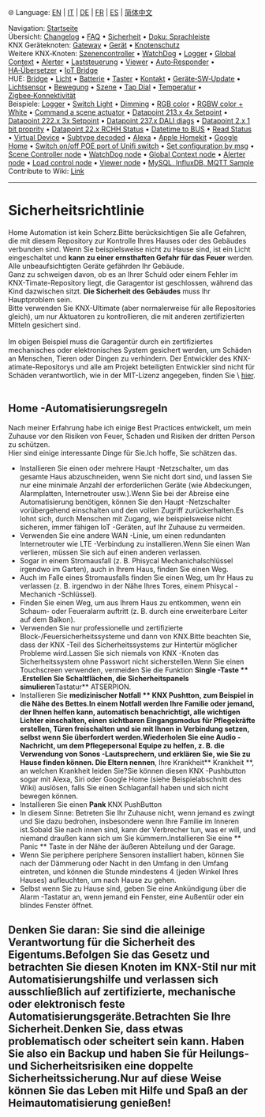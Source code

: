 🌐 Language: [EN](/node-red-contrib-knx-ultimate/wiki/SECURITY) | [IT](/node-red-contrib-knx-ultimate/wiki/it-SECURITY) | [DE](/node-red-contrib-knx-ultimate/wiki/de-SECURITY) | [FR](/node-red-contrib-knx-ultimate/wiki/fr-SECURITY) | [ES](/node-red-contrib-knx-ultimate/wiki/es-SECURITY) | [简体中文](/node-red-contrib-knx-ultimate/wiki/zh-CN-SECURITY)
<!-- NAV START -->
Navigation: [Startseite](/node-red-contrib-knx-ultimate/wiki/de-Home)  
Übersicht: [Changelog](https://github.com/Supergiovane/node-red-contrib-knx-ultimate/blob/master/CHANGELOG.md) • [FAQ](/node-red-contrib-knx-ultimate/wiki/de-FAQ-Troubleshoot) • [Sicherheit](/node-red-contrib-knx-ultimate/wiki/de-SECURITY) • [Doku: Sprachleiste](/node-red-contrib-knx-ultimate/wiki/de-Docs-Language-Bar)  
KNX Geräteknoten: [Gateway](/node-red-contrib-knx-ultimate/wiki/de-Gateway-configuration) • [Gerät](/node-red-contrib-knx-ultimate/wiki/de-Device) • [Knotenschutz](/node-red-contrib-knx-ultimate/wiki/de-Protections)  
Weitere KNX‑Knoten: [Szenencontroller](/node-red-contrib-knx-ultimate/wiki/de-SceneController-Configuration) • [WatchDog](/node-red-contrib-knx-ultimate/wiki/de-WatchDog-Configuration) • [Logger](/node-red-contrib-knx-ultimate/wiki/de-Logger-Configuration) • [Global Context](/node-red-contrib-knx-ultimate/wiki/de-GlobalVariable) • [Alerter](/node-red-contrib-knx-ultimate/wiki/de-Alerter-Configuration) • [Laststeuerung](/node-red-contrib-knx-ultimate/wiki/de-LoadControl-Configuration) • [Viewer](/node-red-contrib-knx-ultimate/wiki/de-knxUltimateViewer) • [Auto‑Responder](/node-red-contrib-knx-ultimate/wiki/de-KNXAutoResponder) • [HA‑Übersetzer](/node-red-contrib-knx-ultimate/wiki/de-HATranslator) • [IoT Bridge](/node-red-contrib-knx-ultimate/wiki/de-IoT-Bridge-Configuration)  
HUE: [Bridge](/node-red-contrib-knx-ultimate/wiki/de-HUE+Bridge+configuration) • [Licht](/node-red-contrib-knx-ultimate/wiki/de-HUE+Light) • [Batterie](/node-red-contrib-knx-ultimate/wiki/de-HUE+Battery) • [Taster](/node-red-contrib-knx-ultimate/wiki/de-HUE+Button) • [Kontakt](/node-red-contrib-knx-ultimate/wiki/de-HUE+Contact+sensor) • [Geräte‑SW‑Update](/node-red-contrib-knx-ultimate/wiki/de-HUE+Device+software+update) • [Lichtsensor](/node-red-contrib-knx-ultimate/wiki/de-HUE+Light+sensor) • [Bewegung](/node-red-contrib-knx-ultimate/wiki/de-HUE+Motion) • [Szene](/node-red-contrib-knx-ultimate/wiki/de-HUE+Scene) • [Tap Dial](/node-red-contrib-knx-ultimate/wiki/de-HUE+Tapdial) • [Temperatur](/node-red-contrib-knx-ultimate/wiki/de-HUE+Temperature+sensor) • [Zigbee‑Konnektivität](/node-red-contrib-knx-ultimate/wiki/de-HUE+Zigbee+connectivity)  
Beispiele: [Logger](/node-red-contrib-knx-ultimate/wiki/de-Logger-Sample) • [Switch Light](/node-red-contrib-knx-ultimate/wiki/-Sample---Switch-light) • [Dimming](/node-red-contrib-knx-ultimate/wiki/-Sample---Dimming) • [RGB color](/node-red-contrib-knx-ultimate/wiki/-Sample---RGB-Color) • [RGBW color + White](/node-red-contrib-knx-ultimate/wiki/-Sample---RGBW-Color-plus-White) • [Command a scene actuator](/node-red-contrib-knx-ultimate/wiki/-Sample---Control-a-scene-actuator) • [Datapoint 213.x 4x Setpoint](/node-red-contrib-knx-ultimate/wiki/-Sample---DPT213) • [Datapoint 222.x 3x Setpoint](/node-red-contrib-knx-ultimate/wiki/-Sample---DPT222) • [Datapoint 237.x DALI diags](/node-red-contrib-knx-ultimate/wiki/-Sample---DPT237) • [Datapoint 2.x 1 bit proprity](/node-red-contrib-knx-ultimate/wiki/-Sample---DPT2) • [Datapoint 22.x RCHH Status](/node-red-contrib-knx-ultimate/wiki/-Sample---DPT22) • [Datetime to BUS](/node-red-contrib-knx-ultimate/wiki/-Sample---DateTime-to-BUS) • [Read Status](/node-red-contrib-knx-ultimate/wiki/-Sample---Read-value-from-Device) • [Virtual Device](/node-red-contrib-knx-ultimate/wiki/-Sample---Virtual-Device) • [Subtype decoded](/node-red-contrib-knx-ultimate/wiki/-Sample---Subtype) • [Alexa](/node-red-contrib-knx-ultimate/wiki/-Sample---Alexa) • [Apple Homekit](/node-red-contrib-knx-ultimate/wiki/-Sample---Apple-Homekit) • [Google Home](/node-red-contrib-knx-ultimate/wiki/-Sample---Google-Assistant) • [Switch on/off POE port of Unifi switch](/node-red-contrib-knx-ultimate/wiki/-Sample---UnifiPOE) • [Set configuration by msg](/node-red-contrib-knx-ultimate/wiki/-Sample-setConfig) • [Scene Controller node](/node-red-contrib-knx-ultimate/wiki/Sample-Scene-Node) • [WatchDog node](/node-red-contrib-knx-ultimate/wiki/-Sample---WatchDog) • [Global Context node](/node-red-contrib-knx-ultimate/wiki/SampleGlobalContextNode) • [Alerter node](/node-red-contrib-knx-ultimate/wiki/SampleAlerter) • [Load control node](/node-red-contrib-knx-ultimate/wiki/SampleLoadControl) • [Viewer node](/node-red-contrib-knx-ultimate/wiki/knxUltimateViewer) • [MySQL, InfluxDB, MQTT Sample](/node-red-contrib-knx-ultimate/wiki/Sample-KNX2MQTT-KNX2MySQL-KNX2InfluxDB)  
Contribute to Wiki: [Link](/node-red-contrib-knx-ultimate/wiki/de-Manage-Wiki)
<!-- NAV END -->
---

# Sicherheitsrichtlinie

Home Automation ist kein Scherz.Bitte berücksichtigen Sie alle Gefahren, die mit diesem Repository zur Kontrolle Ihres Hauses oder des Gebäudes verbunden sind.
Wenn Sie beispielsweise nicht zu Hause sind, ist ein Licht eingeschaltet und **kann zu einer ernsthaften Gefahr für das Feuer** werden.<br/>
Alle unbeaufsichtigten Geräte gefährden Ihr Gebäude.<br/>
Ganz zu schweigen davon, ob es an Ihrer Schuld oder einem Fehler im KNX-Timate-Repository liegt, die Garagentor ist geschlossen, während das Kind dazwischen sitzt.
**Die Sicherheit des Gebäudes** muss Ihr Hauptproblem sein.<br/>
Bitte verwenden Sie KNX-Ultimate (aber normalerweise für alle Repositories gleich), um nur Aktuatoren zu kontrollieren, die mit anderen zertifizierten Mitteln gesichert sind.<br/> <br/>
Im obigen Beispiel muss die Garagentür durch ein zertifiziertes mechanisches oder elektronisches System gesichert werden, um Schäden an Menschen, Tieren oder Dingen zu verhindern.
Der Entwickler des KNX-atimate-Repositorys und alle am Projekt beteiligten Entwickler sind nicht für Schäden verantwortlich, wie in der MIT-Lizenz angegeben, finden Sie \ [hier](§url0§).<br/> <br/>

## Home -Automatisierungsregeln

Nach meiner Erfahrung habe ich einige Best Practices entwickelt, um mein Zuhause vor den Risiken von Feuer, Schaden und Risiken der dritten Person zu schützen.<br/>
Hier sind einige interessante Dinge für Sie.Ich hoffe, Sie schätzen das. <br/>

- Installieren Sie einen oder mehrere Haupt -Netzschalter, um das gesamte Haus abzuschneiden, wenn Sie nicht dort sind, und lassen Sie nur eine minimale Anzahl der erforderlichen Geräte (wie Abdeckungen, Alarmplatten, Internetrouter usw.).Wenn Sie bei der Abreise eine Automatisierung benötigen, können Sie den Haupt -Netzschalter vorübergehend einschalten und den vollen Zugriff zurückerhalten.Es lohnt sich, durch Menschen mit Zugang, wie beispielsweise nicht sicheren, immer fähigen IoT -Geräten, auf Ihr Zuhause zu vermeiden.
- Verwenden Sie eine andere WAN -Linie, um einen redundanten Internetrouter wie LTE -Verbindung zu installieren.Wenn Sie einen Wan verlieren, müssen Sie sich auf einen anderen verlassen.
- Sogar in einem Stromausfall (z. B. Phisycal Mechanichalschlüssel irgendwo im Garten), auch in Ihrem Haus, finden Sie einen Weg.
- Auch im Falle eines Stromausfalls finden Sie einen Weg, um Ihr Haus zu verlassen (z. B. irgendwo in der Nähe Ihres Tores, einem Phisycal -Mechanich -Schlüssel).
- Finden Sie einen Weg, um aus Ihrem Haus zu entkommen, wenn ein Schaum- oder Feueralarm auftritt (z. B. durch eine erweiterbare Leiter auf dem Balkon).
- Verwenden Sie nur professionelle und zertifizierte Block-/Feuersicherheitssysteme und dann von KNX.Bitte beachten Sie, dass der KNX -Teil des Sicherheitssystems zur Hintertür möglicher Probleme wird.Lassen Sie sich niemals von KNX -Knoten das Sicherheitssystem ohne Passwort nicht sicherstellen.Wenn Sie einen Touchscreen verwenden, vermeiden Sie die Funktion **Single -Taste ** .Erstellen Sie Schaltflächen, die Sicherheitspanels simulieren**Tastatur** ATSERPION.
- Installieren Sie **medizinischer Notfall ** KNX Pushtton, zum Beispiel in die Nähe des Bettes.In einem Notfall werden Ihre Familie oder jemand, der Ihnen helfen kann, automatisch benachrichtigt, alle wichtigen Lichter einschalten, einen sichtbaren Eingangsmodus für Pflegekräfte erstellen, Türen freischalten und sie mit Ihnen in Verbindung setzen, selbst wenn Sie überfordert werden.Wiederholen Sie eine Audio -Nachricht, um dem Pflegepersonal Equipe zu helfen, z. B. die Verwendung von Sonos -Lautsprechern, und erklären Sie, wie Sie zu Hause finden können. Die Eltern nennen**, Ihre Krankheit** Krankheit \*\*, an welchen Krankheit leiden Sie?Sie können diesen KNX -Pushbutton sogar mit Alexa, Siri oder Google Home (siehe Beispielabschnitt des Wiki) auslösen, falls Sie einen Schlaganfall haben und sich nicht bewegen können.
- Installieren Sie einen **Pank** KNX PushButton
- In diesem Sinne: Betreten Sie Ihr Zuhause nicht, wenn jemand es zwingt und Sie dazu bedrohen, insbesondere wenn Ihre Familie im Inneren ist.Sobald Sie nach innen sind, kann der Verbrecher tun, was er will, und niemand draußen kann sich um Sie kümmern.Installieren Sie eine \*\* Panic \*\* Taste in der Nähe der äußeren Abteilung und der Garage.
- Wenn Sie periphere periphere Sensoren installiert haben, können Sie nach der Dämmerung oder Nacht in den Umfang in den Umfang eintreten, und können die Stunde mindestens 4 (jeden Winkel Ihres Hauses) aufleuchten, um nach Hause zu gehen.
- Selbst wenn Sie zu Hause sind, geben Sie eine Ankündigung über die Alarm -Tastatur an, wenn jemand ein Fenster, eine Außentür oder ein blindes Fenster öffnet.

## Denken Sie daran: Sie sind die alleinige Verantwortung für die Sicherheit des Eigentums.Befolgen Sie das Gesetz und betrachten Sie diesen Knoten im KNX-Stil nur mit Automatisierungshilfe und verlassen sich ausschließlich auf zertifizierte, mechanische oder elektronisch feste Automatisierungsgeräte.Betrachten Sie Ihre Sicherheit.Denken Sie, dass etwas problematisch oder scheitert sein kann. Haben Sie also ein Backup und haben Sie für Heilungs- und Sicherheitsrisiken eine doppelte Sicherheitssicherung.Nur auf diese Weise können Sie das Leben mit Hilfe und Spaß an der Heimautomatisierung genießen!